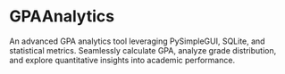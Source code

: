 # GPAAnalytics
An advanced GPA analytics tool leveraging PySimpleGUI, SQLite, and statistical metrics. Seamlessly calculate GPA, analyze grade distribution, and explore quantitative insights into academic performance.
